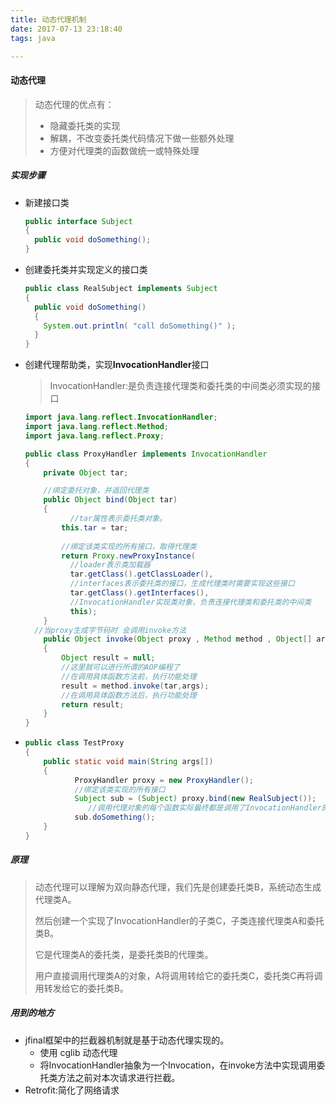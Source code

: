 ```yaml
---
title: 动态代理机制
date: 2017-07-13 23:18:40
tags: java

---
```


#### 动态代理

> 动态代理的优点有：
>
> - 隐藏委托类的实现
> - 解耦，不改变委托类代码情况下做一些额外处理
> - 方便对代理类的函数做统一或特殊处理

<!-- more -->

##### 实现步骤

- 新建接口类

  ```java
  public interface Subject   
  {   
    public void doSomething();   
  }               
  ```

- 创建委托类并实现定义的接口类

  ```java
  public class RealSubject implements Subject   
  {   
    public void doSomething()   
    {   
      System.out.println( "call doSomething()" );   
    }   
  }
  ```

- 创建代理帮助类，实现**InvocationHandler**接口

  > InvocationHandler:是负责连接代理类和委托类的中间类必须实现的接口

  ```java
  import java.lang.reflect.InvocationHandler;  
  import java.lang.reflect.Method;  
  import java.lang.reflect.Proxy;  

  public class ProxyHandler implements InvocationHandler
  {
      private Object tar;

      //绑定委托对象，并返回代理类
      public Object bind(Object tar)
      {
        	//tar属性表示委托类对象。
          this.tar = tar;
        
          //绑定该类实现的所有接口，取得代理类 
          return Proxy.newProxyInstance(
            //loader表示类加载器
            tar.getClass().getClassLoader(),
            //interfaces表示委托类的接口，生成代理类时需要实现这些接口
            tar.getClass().getInterfaces(),
            //InvocationHandler实现类对象，负责连接代理类和委托类的中间类
            this);
      }    
  	//当proxy生成字节码时 会调用invoke方法 
      public Object invoke(Object proxy , Method method , Object[] args)throws Throwable
      {
          Object result = null;
          //这里就可以进行所谓的AOP编程了
          //在调用具体函数方法前，执行功能处理
          result = method.invoke(tar,args);
          //在调用具体函数方法后，执行功能处理
          return result;
      }
  }
  ```

- ```java
  public class TestProxy
  {
      public static void main(String args[])
      {
             ProxyHandler proxy = new ProxyHandler();
             //绑定该类实现的所有接口
             Subject sub = (Subject) proxy.bind(new RealSubject());
        		//调用代理对象的每个函数实际最终都是调用了InvocationHandler的invoke函数。
             sub.doSomething();
      }
  }
  ```

##### 原理

> 动态代理可以理解为双向静态代理，我们先是创建委托类B，系统动态生成代理类A。
>
> 然后创建一个实现了InvocationHandler的子类C，子类连接代理类A和委托类B。
>
> 它是代理类A的委托类，是委托类B的代理类。
>
> 用户直接调用代理类A的对象，A将调用转给它的委托类C，委托类C再将调用转发给它的委托类B。

##### 用到的地方

- jfinal框架中的拦截器机制就是基于动态代理实现的。
  - 使用 cglib 动态代理
  - 将InvocationHandler抽象为一个Invocation，在invoke方法中实现调用委托类方法之前对本次请求进行拦截。
- Retrofit:简化了网络请求

#### 